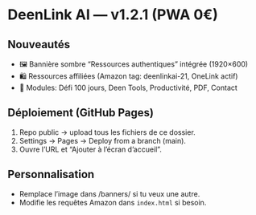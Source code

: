 # DeenLink AI — v1.2.1 (PWA 0€)
## Nouveautés
- 🖼️ Bannière sombre “Ressources authentiques” intégrée (1920×600)
- 🛍️ Ressources affiliées (Amazon tag: deenlinkai-21, OneLink actif)
- 🌙 Modules: Défi 100 jours, Deen Tools, Productivité, PDF, Contact

## Déploiement (GitHub Pages)
1. Repo public → upload tous les fichiers de ce dossier.
2. Settings → Pages → Deploy from a branch (main).
3. Ouvre l’URL et “Ajouter à l’écran d’accueil”.

## Personnalisation
- Remplace l’image dans /banners/ si tu veux une autre.
- Modifie les requêtes Amazon dans `index.html` si besoin.
